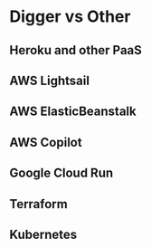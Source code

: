 # Digger vs Other
## Heroku and other PaaS
## AWS Lightsail
## AWS ElasticBeanstalk
## AWS Copilot
## Google Cloud Run
## Terraform
## Kubernetes